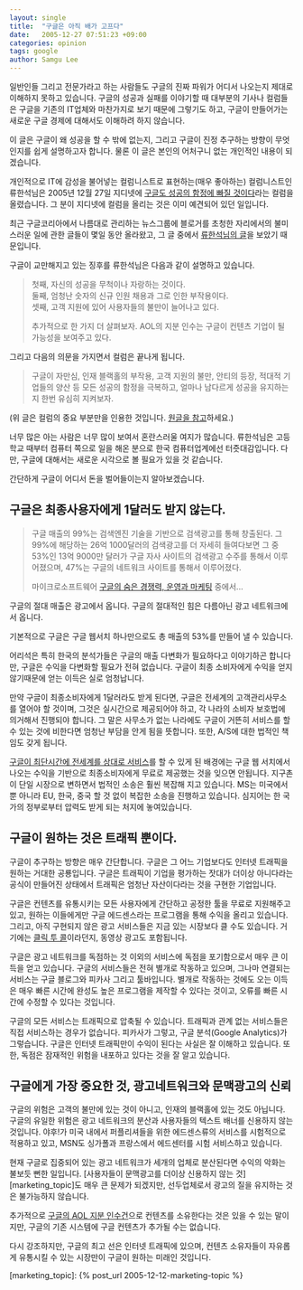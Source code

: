 ```yaml
---
layout: single
title:  "구글은 아직 배가 고프다"
date:   2005-12-27 07:51:23 +09:00
categories: opinion
tags: google
author: Samgu Lee
---
```

일반인들 그리고 전문가라고 하는 사람들도 구글의 진짜 파워가 어디서 나오는지 제대로 이해하지 못하고 있습니다. 구글의 성공과 실패를 이야기할 때 대부분의 기사나 컬럼들은 구글을 기존의 IT업체와 마찬가지로 보기 때문에 그렇기도 하고, 구글이 만들어가는 새로운 구글 경제에 대해서도 이해하려 하지 않습니다.

이 글은 구글이 왜 성공을 할 수 밖에 없는지, 그리고 구글이 진정 추구하는 방향이 무엇인지를 쉽게 설명하고자 합니다. 물론 이 글은 본인의 어처구니 없는 개인적인 내용이 되겠습니다.

개인적으로 IT에 감성을 불어넣는 컬럼니스트로 표현하는(매우 좋아하는) 컬럼니스트인 류한석님은 2005년 12월 27일 지디넷에 [구글도 성공의 함정에 빠질 것이다](http://www.zdnet.co.kr/itbiz/column/anchor/hsryu/0,39030308,39142764,00.htm)라는 컬럼을 올렸습니다. 그 분이 지디넷에 컬럼을 올리는 것은 이미 예견되어 있던 일입니다.

최근 구글코리아에서 나름대로 관리하는 뉴스그룹에 블로거를 초청한 자리에서의 불미스러운 일에 관한 글들이 몇일 동안 올라왔고, 그 글 중에서 [류한석님의 글](http://groups.google.com/group/Google-Korea-Group/browse_frm/thread/1ba8611cd1939125/3454cb1eb885f0fe?lnk=st&#038;q=%EB%A5%98%ED%95%9C%EC%84%9D&#038;rnum=4#3454cb1eb885f0fe)을 보았기 때문입니다.

구글이 교만해지고 있는 징후를 류한석님은 다음과 같이 설명하고 있습니다.

> 첫째, 자신의 성공을 무척이나 자랑하는 것이다.  
> 둘째, 엄청난 숫자의 신규 인원 채용과 그로 인한 부작용이다.  
> 셋째, 고객 지원에 있어 사용자들의 불만이 늘어나고 있다.  
> 
> 추가적으로 한 가지 더 살펴보자. AOL의 지분 인수는 구글이 컨텐츠 기업이 될 가능성을 보여주고 있다.

그리고 다음의 의문을 가지면서 컬럼은 끝나게 됩니다.

> 구글이 자만심, 인재 블랙홀의 부작용, 고객 지원의 불만, 안티의 등장, 적대적 기업들의 양산 등 모든 성공의 함정을 극복하고, 얼마나 남다르게 성공을 유지하는지 한번 유심히 지켜보자.

(위 글은 컬럼의 중요 부분만을 인용한 것입니다. [원글을 참고](http://www.zdnet.co.kr/itbiz/column/anchor/hsryu/0,39030308,39142764,00.htm)하세요.)

너무 많은 아는 사람은 너무 많이 보여서 혼란스러울 여지가 많습니다. 류한석님은 고등학교 때부터 컴퓨터 쪽으로 일을 해온 분으로 한국 컴퓨터업계에선 터줏대감입니다. 다만, 구글에 대해서는 새로운 시각으로 볼 필요가 있을 것 같습니다.

간단하게 구글이 어디서 돈을 벌어들이는지 알아보겠습니다.

## 구글은 최종사용자에게 1달러도 받지 않는다.

> 구글 매출의 99%는 검색엔진 기술을 기반으로 검색광고를 통해 창출된다. 그 99%에 해당하는 26억 1000달러의 검색광고를 더 자세히 들여다보면 그 중 53%인 13억 9000만 달러가 구글 자사 사이트의 검색광고 수주를 통해서 이루어졌으며, 47%는 구글의 네트워크 사이트를 통해서 이루어졌다.  
> 
> 마이크로소프트웨어 [구글의 숨은 경쟁력, 운영과 마케팅](http://www.imaso.co.kr/?doc=bbs/gnuboard_pdf.php&#038;bo_table=article&#038;page=1&#038;wr_id=6399&#038;publishdate=20051001) 중에서...

구글의 절대 매출은 광고에서 옵니다. 구글의 절대적인 힘은 다름아닌 광고 네트워크에서 옵니다.

기본적으로 구글은 구글 웹서치 하나만으로도 총 매출의 53%를 만들어 낼 수 있습니다.

어리석은 특히 한국의 분석가들은 구글의 매출 다변화가 필요하다고 이야기하곤 합니다만, 구글은 수익을 다변화할 필요가 전혀 없습니다. 구글이 최종 소비자에게 수익을 얻지 않기때문에 얻는 이득은 실로 엄청납니다.

만약 구글이 최종소비자에게 1달러라도 받게 된다면, 구글은 전세계의 고객관리사무소를 열어야 할 것이며, 그것은 실시간으로 제공되어야 하고, 각 나라의 소비자 보호법에 의거해서 진행되야 합니다. 그 말은 사무소가 없는 나라에도 구글이 거뜬히 서비스를 할 수 있는 것에 비한다면 엄청난 부담을 안게 됨을 뜻합니다. 또한, A/S에 대한 법적인 책임도 갖게 됩니다.

[구글이 최단시간에 전세계를 상대로 서비스](http://en.wikipedia.org/wiki/List_of_Google_services_and_tools)를 할 수 있게 된 배경에는 구글 웹 서치에서 나오는 수익을 기반으로 최종소비자에게 무료로 제공했는 것을 잊으면 안됩니다. 지구촌이 단일 시장으로 변하면서 법적인 소송은 훨씬 복잡해 지고 있습니다. MS는 미국에서 뿐 아니라 EU, 한국, 중국 할 것 없이 복잡한 소송을 진행하고 있습니다. 심지어는 한 국가의 정부로부터 압력도 받게 되는 처지에 놓여있습니다.

## 구글이 원하는 것은 트래픽 뿐이다.

구글이 추구하는 방향은 매우 간단합니다. 구글은 그 어느 기업보다도 인터넷 트래픽을 원하는 거대한 공룡입니다. 구글은 트래픽이 기업을 평가하는 잣대가 더이상 아니다라는 공식이 만들어진 상태에서 트래픽은 엄청난 자산이다라는 것을 구현한 기업입니다.

구글은 컨텐츠를 유통시키는 모든 사용자에게 간단하고 공정한 툴을 무료로 지원해주고 있고, 원하는 이들에게만 구글 에드센스라는 프로그램을 통해 수익을 올리고 있습니다. 그리고, 아직 구현되지 않은 광고 서비스들은 지금 있는 시장보다 클 수도 있습니다. 거기에는 [클릭 투 콜](http://www.zdnet.co.kr/news/internet/search/0,39031339,39141867,00.htm)이라던지, 동영상 광고도 포함됩니다.

구글은 광고 네트워크를 독점하는 것 이외의 서비스에 독점을 포기함으로서 매우 큰 이득을 얻고 있습니다. 구글의 서비스들은 전혀 별개로 작동하고 있으며, 그나마 연결되는 서비스는 구글 블로그와 피카사 그리고 툴바입니다. 별개로 작동하는 것에도 오는 이득은 매우 빠른 시간에 완성도 높은 프로그램을 제작할 수 있다는 것이고, 오류를 빠른 시간에 수정할 수 있다는 것입니다.

구글의 모든 서비스는 트래픽으로 압축될 수 있습니다. 트래픽과 관계 없는 서비스들은 직접 서비스하는 경우가 없습니다. 피카사가 그렇고, 구글 분석(Google Analytics)가 그렇습니다. 구글은 인터넷 트래픽만이 수익이 된다는 사실은 잘 이해하고 있습니다. 또한, 독점은 잠재적인 위험을 내포하고 있다는 것을 잘 알고 있습니다.

## 구글에게 가장 중요한 것, 광고네트워크와 문맥광고의 신뢰

구글의 위험은 고객의 불만에 있는 것이 아니고, 인재의 블랙홀에 있는 것도 아닙니다. 구글의 유일한 위험은 광고 네트워크의 분산과 사용자들의 텍스트 배너를 신용하지 않는 것입니다. 야후!가 미국 내에서 퍼플리셔들을 위한 에드센스류의 서비스를 시험적으로 적용하고 있고, MSN도 싱가폴과 프랑스에서 에드센터를 시험 서비스하고 있습니다.

현재 구글로 집중되어 있는 광고 네트워크가 세개의 업체로 분산된다면 수익의 악화는 불보듯 뻔한 일입니다. [사용자들이 문맥광고를 더이상 신용하지 않는 것][marketing_topic]도 매우 큰 문제가 되겠지만, 선두업체로서 광고의 질을 유지하는 것은 불가능하지 않습니다.

추가적으로 [구글의 AOL 지분 인수건](http://www.google.com/intl/en/press/pressrel/twaol_expanded.html)으로 컨텐츠를 소유한다는 것은 있을 수 있는 말이지만, 구글의 기존 시스템에 구글 컨텐츠가 추가될 수는 없습니다.

다시 강조하지만, 구글의 최고 선은 인터넷 트래픽에 있으며, 컨텐츠 소유자들이 자유롭게 유통시킬 수 있는 시장만이 구글이 원하는 미래인 것입니다.

[marketing_topic]: {% post_url 2005-12-12-marketing-topic %}